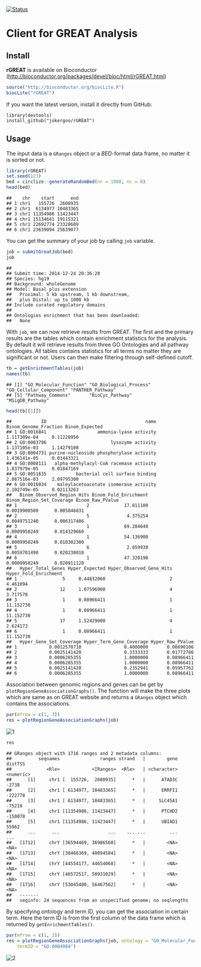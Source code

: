 [![ Status](https://travis-ci.org/jokergoo/rGREAT.svg)](https://travis-ci.org/jokergoo/rGREAT)


# Client for GREAT Analysis

## Install

**rGREAT** is available on Bioconductor (http://bioconductor.org/packages/devel/bioc/html/rGREAT.html)

```r
source("http://bioconductor.org/biocLite.R")
biocLite("rGREAT")
```

If you want the latest version, install it directly from GitHub:

```{r}
library(devtools)
install_github("jokergoo/rGREAT")
```

## Usage

The input data is a `GRanges` object or a _BED_-format data frame, no matter it is sorted or not.

```r
library(rGREAT)
set.seed(123)
bed = circlize::generateRandomBed(nr = 1000, nc = 0)
head(bed)
```

```
##    chr    start      end
## 1 chr1   155726  2608935
## 2 chr1  6134977 10483365
## 3 chr1 11354986 11423447
## 4 chr1 15134641 19115321
## 5 chr1 22692774 23328609
## 6 chr1 23639094 25639077
```

You can get the summary of your job by calling `job` variable.

```r
job = submitGreatJob(bed)
job
```

```
## 
## Submit time: 2014-12-24 20:36:20 
## Species: hg19 
## Background: wholeGenome 
## Model: Basal plus extension 
##   Proximal: 5 kb upstream, 1 kb downstream,
##   plus Distal: up to 1000 kb
## Include curated regulatory domains
## 
## Ontologies enrichment that has been downloaded:
##   None
```

With `job`, we can now retrieve results from GREAT. The first and the primary results are the tables which contain enrichment statistics for the analysis. By default it will retrieve results from three GO Ontologies and all pathway ontologies. All tables contains statistics for all terms no matter they are significant or not. Users can then make filtering through self-defined cutoff.

```r
tb = getEnrichmentTables(job)
names(tb)
```

```
## [1] "GO_Molecular_Function" "GO_Biological_Process" "GO_Cellular_Component" "PANTHER_Pathway"      
## [5] "Pathway_Commons"       "BioCyc_Pathway"        "MSigDB_Pathway"
```

```r
head(tb[[1]])
```

```
##           ID                                     name Binom_Genome_Fraction Binom_Expected
## 1 GO:0016841                   ammonia-lyase activity          1.117309e-04     0.11228950
## 2 GO:0003796                        lysozyme activity          1.137105e-03     1.14279100
## 3 GO:0004731 purine-nucleoside phosphorylase activity          1.436141e-05     0.01443321
## 4 GO:0008111   alpha-methylacyl-CoA racemase activity          1.837979e-05     0.01847169
## 5 GO:0051635           bacterial cell surface binding          2.087516e-03     2.09795300
## 6 GO:0016034    maleylacetoacetate isomerase activity          2.102749e-05     0.02113263
##   Binom_Observed_Region_Hits Binom_Fold_Enrichment Binom_Region_Set_Coverage Binom_Raw_PValue
## 1                          2             17.811100              0.0019900500      0.005846831
## 2                          5              4.375254              0.0049751240      0.006317406
## 3                          1             69.284640              0.0009950249      0.014329660
## 4                          1             54.136900              0.0009950249      0.018302300
## 5                          6              2.859930              0.0059701490      0.020238010
## 6                          1             47.320190              0.0009950249      0.020911120
##   Hyper_Total_Genes Hyper_Expected Hyper_Observed_Gene_Hits Hyper_Fold_Enrichment
## 1                 5     0.44832060                        2              4.461094
## 2                12     1.07596900                        4              3.717578
## 3                 1     0.08966411                        1             11.152730
## 4                 1     0.08966411                        1             11.152730
## 5                17     1.52429000                        4              2.624173
## 6                 1     0.08966411                        1             11.152730
##   Hyper_Gene_Set_Coverage Hyper_Term_Gene_Coverage Hyper_Raw_PValue
## 1            0.0012570710                0.4000000       0.06690106
## 2            0.0025141420                0.3333333       0.01772786
## 3            0.0006285355                1.0000000       0.08966411
## 4            0.0006285355                1.0000000       0.08966411
## 5            0.0025141420                0.2352941       0.05957762
## 6            0.0006285355                1.0000000       0.08966411
```

Association between genomic regions and genes can be get by `plotRegionGeneAssociationGraphs()`. The function will make the three plots which are same as on GREAT website and returns a `GRanges` object which contains the associations.

```r
par(mfrow = c(1, 3))
res = plotRegionGeneAssociationGraphs(job)
```

![1](https://cloud.githubusercontent.com/assets/449218/5553875/96849e3c-8c33-11e4-8424-b263ee3b6818.png)

```r
res
```

```
## GRanges object with 1716 ranges and 2 metadata columns:
##          seqnames               ranges strand   |        gene   distTSS
##             <Rle>            <IRanges>  <Rle>   | <character> <numeric>
##      [1]     chr1 [  155726,  2608935]      *   |      ATAD3C     -2738
##      [2]     chr1 [ 6134977, 10483365]      *   |      ERRFI1   -222778
##      [3]     chr1 [ 6134977, 10483365]      *   |     SLC45A1    -75219
##      [4]     chr1 [11354986, 11423447]      *   |      PTCHD2   -150078
##      [5]     chr1 [11354986, 11423447]      *   |      UBIAD1     55962
##      ...      ...                  ...    ... ...         ...       ...
##   [1712]     chrY [36594469, 36986560]      *   |        <NA>      <NA>
##   [1713]     chrY [38466369, 40094584]      *   |        <NA>      <NA>
##   [1714]     chrY [44554177, 44654068]      *   |        <NA>      <NA>
##   [1715]     chrY [46572517, 50931029]      *   |        <NA>      <NA>
##   [1716]     chrY [53045400, 56467562]      *   |        <NA>      <NA>
##   -------
##   seqinfo: 24 sequences from an unspecified genome; no seqlengths
```

By specifying ontology and term ID, you can get the association in certain term. Here the term ID is from the first column of the data frame which is returned by `getEnrichmentTables()`.

```r
par(mfrow = c(1, 3))
res = plotRegionGeneAssociationGraphs(job, ontology = "GO_Molecular_Function",
    termID = "GO:0004984")
```

![2](https://cloud.githubusercontent.com/assets/449218/5553879/bd7fa216-8c33-11e4-8638-ee3d8348d5c0.png)
